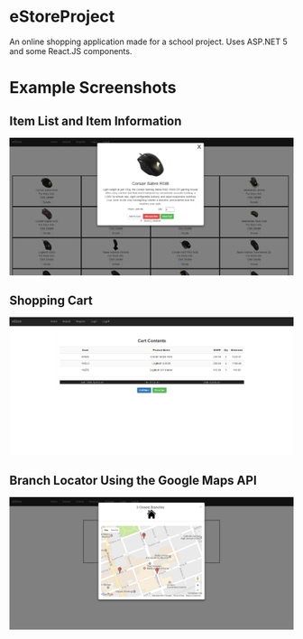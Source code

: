 eStoreProject
=============
An online shopping application made for a school project. Uses ASP.NET 5 and some React.JS components.

Example Screenshots
===================
Item List and Item Information
------------------------------
<img src="/Screenshots/Screenshot 1.png" alt="Items">

Shopping Cart
-------------
<img src="/Screenshots/Screenshot 2.png" alt="Shopping Cart">

Branch Locator Using the Google Maps API
----------------------------------------
<img src="/Screenshots/Screenshot 3.png" alt="Google Maps">
